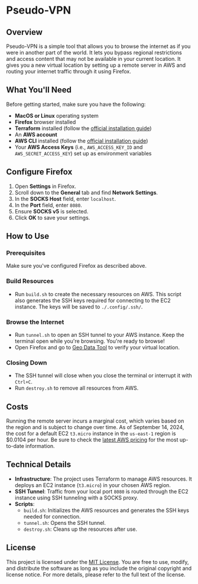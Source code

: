 # Pseudo-VPN

## Overview

Pseudo-VPN is a simple tool that allows you to browse the internet as if you were in another part of the world. It lets you bypass regional restrictions and access content that may not be available in your current location. It gives you a new virtual location by setting up a remote server in AWS and routing your internet traffic through it using Firefox.

## What You'll Need

Before getting started, make sure you have the following:

- **MacOS or Linux** operating system
- **Firefox** browser installed
- **Terraform** installed (follow the [official installation guide](https://developer.hashicorp.com/terraform/tutorials/aws-get-started/install-cli))
- An **AWS account**
- **AWS CLI** installed (follow the [official installation guide](https://docs.aws.amazon.com/cli/latest/userguide/getting-started-install.html))
- Your **AWS Access Keys** (i.e., `AWS_ACCESS_KEY_ID` and `AWS_SECRET_ACCESS_KEY`) set up as environment variables

## Configure Firefox

1. Open **Settings** in Firefox.
2. Scroll down to the **General** tab and find **Network Settings**.
3. In the **SOCKS Host** field, enter `localhost`.
4. In the **Port** field, enter `8080`.
5. Ensure **SOCKS v5** is selected.
6. Click **OK** to save your settings.

## How to Use

### Prerequisites

Make sure you've configured Firefox as described above.

### Build Resources

- Run `build.sh` to create the necessary resources on AWS. This script also generates the SSH keys required for connecting to the EC2 instance. The keys will be saved to `./.config/.ssh/`.

### Browse the Internet

- Run `tunnel.sh` to open an SSH tunnel to your AWS instance. Keep the terminal open while you're browsing. You're ready to browse!
- Open Firefox and go to [Geo Data Tool](https://www.geodatatool.com/) to verify your virtual location.

### Closing Down

- The SSH tunnel will close when you close the terminal or interrupt it with `Ctrl+C`.
- Run `destroy.sh` to remove all resources from AWS.

## Costs

Running the remote server incurs a marginal cost, which varies based on the region and is subject to change over time. As of September 14, 2024, the cost for a default EC2 `t3.micro` instance in the `us-east-1` region is $0.0104 per hour. Be sure to check the [latest AWS pricing](https://aws.amazon.com/ec2/pricing/on-demand/) for the most up-to-date information.

## Technical Details

- **Infrastructure**: The project uses Terraform to manage AWS resources. It deploys an EC2 instance (`t3.micro`) in your chosen AWS region.
- **SSH Tunnel**: Traffic from your local port `8080` is routed through the EC2 instance using SSH tunneling with a SOCKS proxy.
- **Scripts**:
  - `build.sh`: Initializes the AWS resources and generates the SSH keys needed for connection.
  - `tunnel.sh`: Opens the SSH tunnel.
  - `destroy.sh`: Cleans up the resources after use.

## License

This project is licensed under the [MIT License](https://opensource.org/licenses/MIT). You are free to use, modify, and distribute the software as long as you include the original copyright and license notice. For more details, please refer to the full text of the license.
